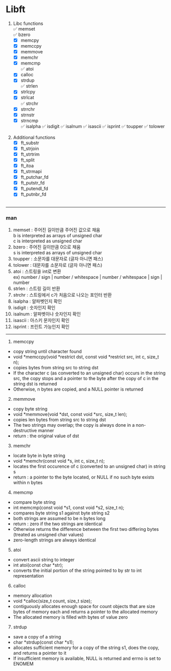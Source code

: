# Libft
1. Libc functions</br>
      ✅ memset</br>
      ✅ bzero
      - [x] memcpy
      - [x] memccpy
      - [x] memmove
      - [x] memchr
      - [x] memcmp</br>
      ✅ atoi
      - [x] calloc
      - [x] strdup</br>
      ✅ strlen
      - [x] strlcpy
      - [x] strlcat</br>
      ✅ strchr
      - [x] strrchr
      - [x] strnstr
      - [x] strncmp</br>
      ✅ isalpha
      ✅ isdigit
      ✅ isalnum
      ✅ isascii
      ✅ isprint
      ✅ toupper
      ✅ tolower
      </br></br>
2. Additional functions</br>
      - [x] ft_substr
      - [x] ft_strjoin
      - [x] ft_strtrim
      - [x] ft_split
      - [x] ft_itoa
      - [x] ft_strmapi
      - [x] ft_putchar_fd
      - [x] ft_putstr_fd
      - [x] ft_putendl_fd
      - [x] ft_putnbr_fd
</br></br>
---
### man
1. memset : 주어진 길이만큼 주어진 값으로 채움
</br>b is interpreted as arrays of unsigned char
</br>c is interpreted as unsigned char
2. bzero : 주어진 길이만큼 0으로 채움
</br>s is interpreted as arrays of unsigned char
3. toupper : 소문자를 대문자로 (글자 아니면 패스)
4. tolower : 대문자를 소문자로 (글자 아니면 패스)
5. atoi : 스트링을 int로 변환
</br>ex) number / sign | number / whitespace | number / whitespace | sign | number
6. strlen : 스트링 길이 반환
7. strchr : 스트링에서 c가 처음으로 나오는 포인터 반환
8. isalpha : 알파벳인지 확인
9. isdigit : 숫자인지 확인
10. isalnum : 알파벳이나 숫자인지 확인
11. isascii : 아스키 문자인지 확인
12. isprint : 프린트 가능인지 확인
---
1. memccpy</br> 
- copy string until character found
- void *memccpy(void *restrict dst, const void *restrict src, int c, size_t n);
- copies bytes from string src to string dst
- If the character c (as converted to an unsigned char) occurs in the string src, the copy stops and a pointer to the byte after the copy of c in the string dst is returned
- Otherwise, n bytes are copied, and a NULL pointer is returned

2. memmove</br>
- copy byte string
- void *memmove(void *dst, const void *src, size_t len);
- copies len bytes from string src to string dst
- The two strings may overlap; the copy is always done in a non-destructive manner
- return : the original value of dst

3. memchr</br>
- locate byte in byte string
- void *memchr(const void *s, int c, size_t n);
- locates the first occurence of c (converted to an unsigned char) in string s
- return : a pointer to the byte located, or NULL if no such byte exists within n bytes

4. memcmp</br>
- compare byte string
- int memcmp(const void *s1, const void *s2, size_t n);
- compares byte string s1 against byte string s2
- both strings are assumed to be n bytes long
- return : zero if the two strings are identical
- Otherwise returns the difference between the first two differing bytes (treated as unsigned char values)
- zero-length strings are always identical

5. atoi</br>
- convert ascii string to integer
- int atoi(const char *str);
- converts the initial portion of the string pointed to by str to int representation

6. calloc</br>
- memory allocation
- void *calloc(size_t count, size_t size);
- contiguously allocates enough space for count objects that are size bytes of memory each and returns a pointer to the allocated memory
- The allocated memory is filled with bytes of value zero

7. strdup</br>
- save a copy of a string
- char *strdup(const char *s1);
- allocates sufficient memory for a copy of the string s1, does the copy, and returns a pointer to it
- If insufficient memory is available, NULL is returned and errno is set to ENOMEM
